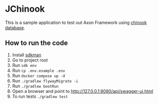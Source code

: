 # JChinook

This is a sample application to test out Axon Framework using [chinook database](https://github.com/lerocha/chinook-database).

## How to run the code

1. Install [sdkman](https://sdkman.io/)
2. Go to project root
3. Run `sdk env`
4. Run `cp .env.example .env`
6. Run `docker compose up -d`
7. Run `./gradlew flywayMigrate -i`
8. Run `./gradlew bootRun`
9. Open a browser and point to http://127.0.0.1:8080/api/swagger-ui.html
10. To run tests `./gradlew test`